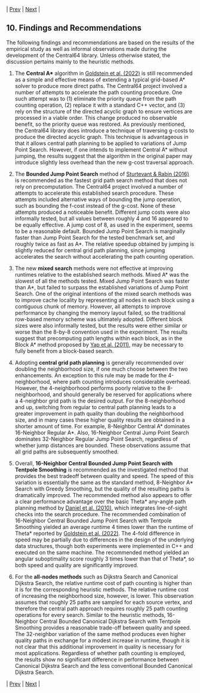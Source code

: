 | [Prev](09-all-nodes-search-results.md) | [Next](11-references.md) |
## 10. Findings and Recommendations

The following findings and recommendations are based on the results of the empirical study as well as informal observations made during the development of the Central64 library. Unless otherwise stated, the discussion pertains mainly to the heuristic methods.

1. The **Central A\*** algorithm in [Goldstein et al. (2022)](https://jair.org/index.php/jair/article/view/13544) is still recommended as a simple and effective means of extending a typical grid-based A* solver to produce more direct paths. The Central64 project involved a number of attempts to accelerate the path counting procedure. One such attempt was to (1) eliminate the priority queue from the path counting operation, (2) replace it with a standard C++ vector, and (3) rely on the structure of the directed acyclic graph to ensure vertices are processed in a viable order. This change produced no observable benefit, so the priority queue was restored. As previously mentioned, the Central64 library does introduce a technique of traversing g-costs to produce the directed acyclic graph. This technique is advantageous in that it allows central path planning to be applied to variations of Jump Point Search. However, if one intends to implement Central A* without jumping, the results suggest that the algorithm in the original paper may introduce slightly less overhead than the new g-cost traversal approach.
 
2. The **Bounded Jump Point Search** method of [Sturtevant & Rabin (2016)](https://www.ijcai.org/Abstract/16/103) is recommended as the fastest grid path search method that does not rely on precomputation. The Central64 project involved a number of attempts to accelerate this established search procedure. These attempts included alternative ways of bounding the jump operation, such as bounding the f-cost instead of the g-cost. None of these attempts produced a noticeable benefit. Different jump costs were also informally tested, but all values between roughly 4 and 16 appeared to be equally effective. A jump cost of 8, as used in the experiment, seems to be a reasonable default. Bounded Jump Point Search is marginally faster than Jump Point Search for the tested benchmark set, and roughly twice as fast as A*. The relative speedup obtained by jumping is slightly reduced for central grid path planning, since jumping accelerates the search without accelerating the path counting operation.
 
3. The new **mixed search** methods were not effective at improving runtimes relative to the established search methods. Mixed A* was the slowest of all the methods tested. Mixed Jump Point Search was faster than A*, but failed to surpass the established variations of Jump Point Search. One of the original intentions of the mixed search methods was to improve cache locality by representing all nodes in each block using a contiguous chunk of memory. However, all attempts to improve performance by changing the memory layout failed, so the traditional row-based memory scheme was ultimately adopted. Different block sizes were also informally tested, but the results were either similar or worse than the 8-by-8 convention used in the experiment. The results suggest that precomputing path lengths within each block, as in the Block A* method proposed by [Yap et al. (2011)](https://www.aaai.org/ocs/index.php/AAAI/AAAI11/paper/view/3449), may be necessary to fully benefit from a block-based search.

4. Adopting **central grid path planning** is generally recommended over doubling the neighborhood size, if one much choose between the two enhancements. An exception to this rule may be made for the 4-neighborhood, where path counting introduces considerable overhead. However, the 4-neighborhood performs poorly relative to the 8-neighborhood, and should generally be reserved for applications where a 4-neighbor grid path is the desired output. For the 8-neighborhood and up, switching from regular to central path planning leads to a greater improvement in path quality than doubling the neighborhood size, and in many cases these higher quality results are obtained in a shorter amount of time. For example, 8-Neighbor Central A* dominates 16-Neighbor Regular A*. Also, 16-Neighbor Central Jump Point Search dominates 32-Neighbor Regular Jump Point Search, regardless of whether jump distances are bounded. These observations assume that all grid paths are subsequently smoothed.
 
5. Overall, **16-Neighbor Central Bounded Jump Point Search with Tentpole Smoothing** is recommended as the investigated method that provides the best tradeoff between quality and speed. The speed of this variation is essentially the same as the standard method, 8-Neighbor A* Search with Greedy Smoothing, but the quality of the resulting paths is dramatically improved. The recommended method also appears to offer a clear performance advantage over the basic Theta* any-angle path planning method by [Daniel et al. (2010)](https://jair.org/index.php/jair/article/view/10676), which integrates line-of-sight checks into the search procedure. The recommended combination of 16-Neighbor Central Bounded Jump Point Search with Tentpole Smoothing yielded an average runtime 4 times lower than the runtime of Theta* reported by [Goldstein et al. (2022)](https://jair.org/index.php/jair/article/view/13544). The 4-fold difference in speed may be partially due to differences in the design of the underlying data structures, though both experiments were implemented in C++ and executed on the same machine. The recommended method yielded an angular suboptimality score roughly 3 times lower than that of Theta*, so both speed and quality are significantly improved.

6. For the **all-nodes methods** such as Dijkstra Search and Canonical Dijkstra Search, the relative runtime cost of path counting is higher than it is for the corresponding heuristic methods. The relative runtime cost of increasing the neighborhood size, however, is lower. This observation assumes that roughly 25 paths are sampled for each source vertex, and therefore the central path approach requires roughly 25 path counting operations for every search. Similar to the heuristic methods, 16-Neighbor Central Bounded Canonical Dijkstra Search with Tentpole Smoothing provides a reasonable trade-off between quality and speed. The 32-neighbor variation of the same method produces even higher quality paths in exchange for a modest increase in runtime, though it is not clear that this additional improvement in quality is necessary for most applications. Regardless of whether path counting is employed, the results show no significant difference in performance between Canonical Dijkstra Search and the less conventional Bounded Canonical Dijkstra Search.

| [Prev](09-all-nodes-search-results.md) | [Next](11-references.md) |
